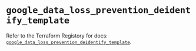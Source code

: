 # `google_data_loss_prevention_deidentify_template`

Refer to the Terraform Registory for docs: [`google_data_loss_prevention_deidentify_template`](https://www.terraform.io/docs/providers/google-beta/r/google_data_loss_prevention_deidentify_template).
